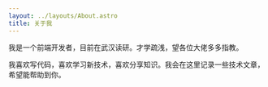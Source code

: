 ```yaml
---
layout: ../layouts/About.astro
title: 关于我
---
```



我是一个前端开发者，目前在武汉读研。才学疏浅，望各位大佬多多指教。

我喜欢写代码，喜欢学习新技术，喜欢分享知识。我会在这里记录一些技术文章，希望能帮助到你。